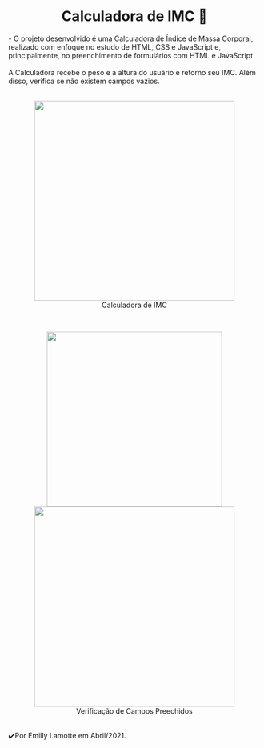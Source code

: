 <h1 align="center">Calculadora de IMC 🔢</h1> 
- O projeto desenvolvido é uma Calculadora de Índice de Massa Corporal, realizado com enfoque no estudo de HTML, CSS e JavaScript e, principalmente, no preenchimento de formulários com HTML e JavaScript<br><br>
A Calculadora recebe o peso e a altura do usuário e retorno seu IMC. Além disso, verifica se não existem campos vazios.<br><br>

<p align="center"> 
<img src="https://user-images.githubusercontent.com/79487290/114483151-41910480-9bde-11eb-885c-36d4bb308e96.PNG" width="400"/>
 <br>Calculadora de IMC
  </p>
  <br>
  <p align="center"> 
<img src="https://user-images.githubusercontent.com/79487290/114483541-ef041800-9bde-11eb-874a-0acbda105937.PNG" width="350"/>
<img src="https://user-images.githubusercontent.com/79487290/114483567-fc210700-9bde-11eb-9683-60d3f892f4eb.PNG" width="400"/>
 <br>Verificação de Campos Preechidos
  </p>
  
  <br>
  ✔️Por Emilly Lamotte em Abril/2021.

